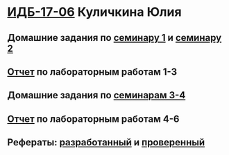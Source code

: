 # [ИДБ-17-06](https://github.com/stankin/design-part-1/wiki/list-idb-17-06) Куличкина Юлия

## Домашние задания по [семинару 1](https://github.com/stankin/design-part-1/wiki/list-idb-17-06) и [семинару 2](https://github.com/stankin/design-part-1/wiki/sem2)

## [Отчет](https://github.com/kulichkinayuliya/kulichkinayuliya.github.io/wiki/Лабораторные-работы-1,-2,-3) по лабораторным работам 1-3

## Домашние задания по [семинарам 3-4](https://github.com/kulichkinayuliya/kulichkinayuliya.github.io/wiki/Семинар-3,-4)

## [Отчет](https://github.com/kulichkinayuliya/kulichkinayuliya.github.io/wiki/Лабораторные-работы-4,-5,-6) по лабораторным работам 4-6

## Рефераты: [разработанный](https://github.com/stankin/design-part-1/wiki/exam01-6) и [проверенный](https://github.com/stankin/design-part-1/wiki/exam15-1)
